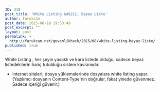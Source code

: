 ```yaml
---
ID: 318
post_title: 'White Listing &#8211; Beyaz Liste'
author: farukcan
post_date: 2015-08-18 19:53:49
post_excerpt: ""
layout: post
permalink: >
  http://farukcan.net/guvenlikhack/2015/08/white-listing-beyaz-liste/
published: true
---
```

White Listing , her şeyin yasaklı ve kara listede olduğu, sadece beyaz listedekilerin hariç tutulduğu sistem kavramıdır.
<ul>
	<li>Internet siteleri, dosya yüklemelerinde dosyalara white listing yapar. (Yazılımcı dosyanın Content-Type'nin doğrular, fakat yinede güvenmez. Sadece içeriği güvenir.)</li>
</ul>